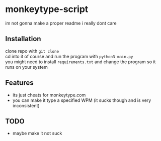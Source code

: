 # monkeytype-script
im not gonna make a proper readme i really dont care

## Installation
clone repo with `git clone` <br>
cd into it of course and run the program with `python3 main.py` <br>
you might need to install `requirements.txt` and change the program so it runs on your system

## Features
- its just cheats for monkeytype.com
- you can make it type a specified WPM (it sucks though and is very inconsistent)

## TODO
- maybe make it not suck
